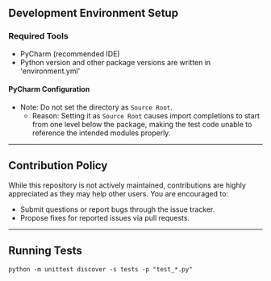 ## Development Environment Setup

### Required Tools

- PyCharm (recommended IDE)
- Python version and other package versions are written in 'environment.yml'

#### PyCharm Configuration

- Note: Do not set the directory as `Source Root`.
    - Reason: Setting it as `Source Root` causes import completions to start from one level below the package, making
      the test code unable to reference the intended modules properly.

---

## Contribution Policy

While this repository is not actively maintained, contributions are highly appreciated as they may help other users.
You are encouraged to:

- Submit questions or report bugs through the issue tracker.
- Propose fixes for reported issues via pull requests.

---

## Running Tests

```shell
python -m unittest discover -s tests -p "test_*.py"
```

